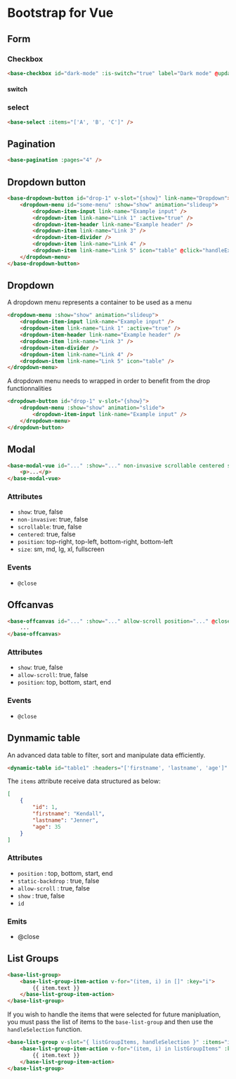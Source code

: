 # Bootstrap for Vue
## Form
### Checkbox
```html
<base-checkbox id="dark-mode" :is-switch="true" label="Dark mode" @update:initial="toggleDarkMode" />
```

#### switch

### select

```html
<base-select :items="['A', 'B', 'C']" />
```

## Pagination

```html
<base-pagination :pages="4" />
```

## Dropdown button

```html
<base-dropdown-button id="drop-1" v-slot="{show}" link-name="Dropdown">
    <dropdown-menu id="some-menu" :show="show" animation="slideup">
        <dropdown-item-input link-name="Example input" />
        <dropdown-item link-name="Link 1" :active="true" />
        <dropdown-item-header link-name="Example header" />
        <dropdown-item link-name="Link 3" />
        <dropdown-item-divider />
        <dropdown-item link-name="Link 4" />
        <dropdown-item link-name="Link 5" icon="table" @click="handleExampleClick" />
    </dropdown-menu>
</base-dropdown-button>
```

## Dropdown

A dropdown menu represents a container to be used as a menu

```html
<dropdown-menu :show="show" animation="slideup">
    <dropdown-item-input link-name="Example input" />
    <dropdown-item link-name="Link 1" :active="true" />
    <dropdown-item-header link-name="Example header" />
    <dropdown-item link-name="Link 3" />
    <dropdown-item-divider />
    <dropdown-item link-name="Link 4" />
    <dropdown-item link-name="Link 5" icon="table" />
</dropdown-menu>
```

A dropdown menu needs to wrapped in order to benefit from the drop functionnalities

```html
<dropdown-button id="drop-1" v-slot="{show}">
    <dropdown-menu :show="show" animation="slide">
        <dropdown-item-input link-name="Example input" />
    </dropdown-menu>
</dropdown-button>
```

## Modal

```html
<base-modal-vue id="..." :show="..." non-invasive scrollable centered static-backdrop position="top-right" size="sm" @close="...">
    <p>...</p>
</base-modal-vue>
```

### Attributes

* `show`: true, false
* `non-invasive`: true, false
* `scrollable`: true, false
* `centered`: true, false
* `position`: top-right, top-left, bottom-right, bottom-left
* `size`: sm, md, lg, xl, fullscreen

### Events

* `@close`

## Offcanvas

```html
<base-offcanvas id="..." :show="..." allow-scroll position="..." @close="...">
    ...
</base-offcanvas>
```

### Attributes

* `show`: true, false
* `allow-scroll`: true, false
* `position`: top, bottom, start, end

### Events

* `@close`

## Dynmamic table

An advanced data table to filter, sort and manipulate data efficiently.

```html
<dynamic-table id="table1" :headers="['firstname', 'lastname', 'age']" :items="table" />
```

The `items` attribute receive data structured as below:

```json
[
    {
        "id": 1,
        "firstname": "Kendall",
        "lastname": "Jenner",
        "age": 35
    }
]
```


### Attributes

- `position` : top, bottom, start, end
- `static-backdrop` : true, false
- `allow-scroll` : true, false
- `show` : true, false
- `id`

### Emits

- @close


## List Groups

```html
<base-list-group>
    <base-list-group-item-action v-for="(item, i) in []" :key="i">
        {{ item.text }}
    </base-list-group-item-action>
</base-list-group>
```

If you wish to handle the items that were selected for future manipluation, you must pass the list of items to the `base-list-group` and then use the `handleSelection` function.

```html
<base-list-group v-slot="{ listGroupItems, handleSelection }" :items="items">
    <base-list-group-item-action v-for="(item, i) in listGroupItems" :key="i" @click="handleSelection(i, item)">
        {{ item.text }}
    </base-list-group-item-action>
</base-list-group>
```
